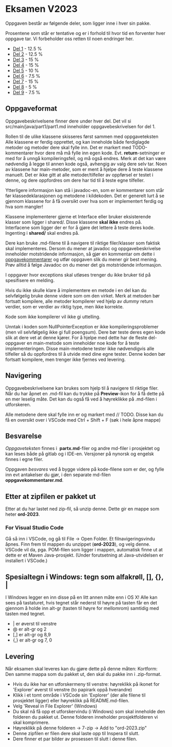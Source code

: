 # Eksamen V2023

Oppgaven består av følgende deler, som ligger inne i hver sin pakke.

Prosentene som står er tentative og er i forhold til hvor tid en forventer hver oppgave tar. Vi forbeholder oss retten til noen endringer her. 

-   [Del 1](src/main/java/part1/part1_nb.md) -  12.5 %
-   [Del 2](src/main/java/part2/part2_nb.md) - 12.5 %
-   [Del 3](src/main/java/part3/part3_nb.md) - 15 %
-   [Del 4](src/main/java/part4/part4_nb.md) - 15 %
-   [Del 5](src/main/java/part5/part5_nb.md) - 10 %
-   [Del 6](src/main/java/part6/part6_nb.md) - 7.5 %
-   [Del 7](src/main/java/part7/part7_nb.md) - 15 %
-   [Del 8](src/main/java/part8/part8_nb.md) - 5 %
-   [Del 9](src/main/java/part9/part9_nb.md) - 7.5 %

## Oppgaveformat

Oppgavebeskrivelsene finner dere under hver del. Det vil si src/main/java/part1/part1.md inneholder oppgavebeskrivelsen for del 1.

Rollen til de ulike klassene skisseres først sammen med oppgaveteksten
Alle klassene er ferdig opprettet, og kan inneholde både ferdiglagde metoder og metoder dere skal fylle inn.
Det er markert med TODO-kommentarer hvor dere må må fylle inn egen kode.
Evt. **return**-setninger er med for å unngå kompileringsfeil, og må også endres.
Merk at det kan være nødvendig å legge til annen kode også, avhengig av valg dere selv tar.
Noen av klassene har main-metoder, som er ment å hjelpe dere å teste klassene manuelt. Det er ikke gitt at alle metoder/tilfeller av oppførsel er testet i denne, og dere oppfordres om dere har tid til å teste egne tilfeller. 

Ytterligere informasjon kan stå i javadoc-en, som er kommentarer som står før klassedeklarasjonen og metodene i kildekoden.
Det er generelt lurt å se gjennom klassene for å få oversikt over hva som er implementert ferdig og hva som mangler!

Klassene implementerer gjerne et Interface eller bruker eksisterende klasser som ligger i shared/. Disse klassene **skal ikke** endres på. Interfacene som ligger der er for å gjøre det lettere å teste deres kode. Ingenting i **shared/** skal endres på. 

Dere kan bruke .md-filene til å navigere til riktige filer/klasser som faktisk skal implementeres.
Dersom du mener at javadoc og oppgavebeskrivelse inneholder motstridende informasjon, så gjør en kommentar om dette i [oppgavekommentarer](oppgavekommentarer.md) og utfør oppgaven slik du mener gir best mening. Prøv alltid å følge Javadoc on du mener det gis motstridende informasjon. 

I oppgaver hvor exceptions skal utløses trenger du ikke bruker tid på spesifisere en melding. 

Hvis du ikke skulle klare å implementere en metode i en del kan du selvfølgelig bruke denne videre som om den virket.
Merk at metoden bør fortsatt kompilere, alle metoder kompilerer ved hjelp av _dummy_ return verdier, som er verdier av riktig type, men ikke korrekte.

Kode som ikke kompilerer vil ikke gi uttelling. 

Unntak i koden som NullPointerException er ikke kompileringsproblemer (men vil selvfølgelig ikke gi full poengsum). Dere bør teste deres egen kode slik at dere vet at denne kjører. For å hjelpe med dette har de fleste del-oppgaver en main-metode som inneholder noe kode for å teste implementeringen. Disse main-metodene tester ikke nødvendigvis alle tilfeller så du oppfordres til å utvide med dine egne tester. Denne koden bør fortsatt kompilere, men trenger ikke fjernes ved levering.

## Navigering

Oppgavebeskrivelsene kan brukes som hjelp til å navigere til riktige filer. Når du har åpnet en .md-fil kan du trykke på **Preview**-ikon for å få dette på en mer leselig måte. Det kan du også få ved å høyreklikke på .md-filen i utforskeren.

Alle metodene dere skal fylle inn er og markert med // TODO.
Disse kan du få en oversikt over i VSCode med Ctrl + Shift + F (søk i hele åpne mappe)

## Besvarelse

*Oppgaveteksten* finnes i  **partx.md**-filer og andre md-filer i prosjektet og kan leses både på gitlab og i IDE-en. Versjoner på nynorsk og engelsk finnes i egne filer.

Oppgaven *besvares* ved å bygge videre på kode-filene som er der, og fylle inn evt antakelser du gjør, i den separate md-filen **oppgavekommentarer.md**.

## Etter at zipfilen er pakket ut
Etter at du har lastet ned zip-fil, så unzip denne. Dette gir en mappe som heter **ord-2023**.

### For Visual Studio Code
Gå så inn i VSCode, og gå til File -> Open Folder. Et filnavigeringsvindu åpnes. Finn frem til mappen du unzippet (**ord-2023**), og velg denne.
VSCode vil da, pga. POM-filen som ligger i mappen, automatisk finne ut at dette er et Maven Java-prosjekt. (Under forutsetning at Java-utvidelsen er installert i VSCode.)


## Spesialtegn i Windows: tegn som alfakrøll, [], {}, |
I Windows legger en inn disse på en litt annen måte enn i OS X! Alle kan sees på tastaturet, hvis tegnet står nederst til høyre på tasten får en det gjennom å holde inn alt-gr (tasten til høyre for mellomrom) samtidig med tasten med tegnet.
- | er øverst til venstre
- @ er alt-gr og 2
- [,] er alt-gr  og 8,9
- {,} er alt-gr og 7, 0

## Levering

Når eksamen skal leveres kan du gjøre dette på denne måten:
Kortform: Den samme mappa som du pakket ut, den skal du pakke inn i .zip-format.

-   Hvis du ikke har en utforskermeny til venstre: høyreklikk på ikonet for 'Explorer' øverst til venstre (to papirark oppå hverandre)
-   Klikk i et tomt område i VSCode sin 'Explorer' (der alle filene til prosjektet ligger) eller høyreklikk på README.md-filen.
-   Velg 'Reveal in File Explorer' (Windows)
-   Du skal nå få opp et utforskervindu (i Windows) som skal inneholde den folderen du pakket ut. Denne folderen inneholder prosjektfolderen vi skal komprimere.
-   Høyreklikk på denne folderen -> 7-zip -> Add to "ord-2023.zip" 
-   Denne zipfilen er filen dere skal laste opp til Inspera til slutt.
-   Dere finner et par bilder av prosessen til slutt i denne filen.

